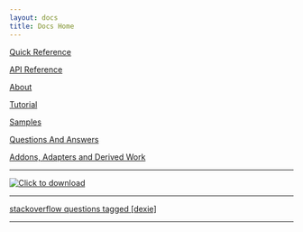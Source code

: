 ```yaml
---
layout: docs
title: Docs Home
---
```


[Quick Reference](/docs/API-Reference#quick-reference)

[API Reference](/docs/API-Reference)

[About](/docs/Dexie.js)

[Tutorial](/docs/Tutorial)

[Samples](/docs/Samples)

[Questions And Answers](/docs/Questions-and-Answers)

[Addons, Adapters and Derived Work](/docs/DerivedWork)

****

[![Click to download](/assets/images/download-button.png)](Download)

****

[stackoverflow questions tagged [dexie]](https://stackoverflow.com/questions/tagged/dexie?sort=newest)

****
